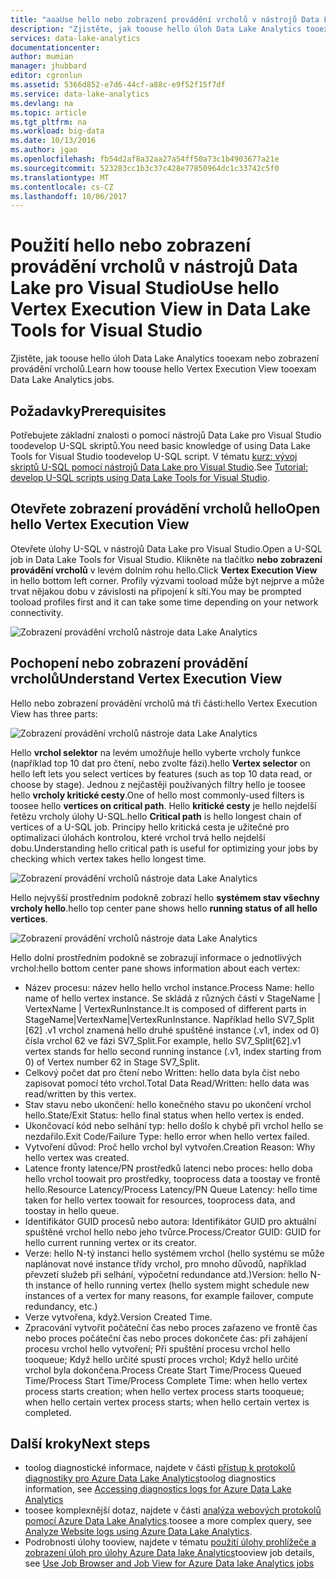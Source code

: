 ```yaml
---
title: "aaaUse hello nebo zobrazení provádění vrcholů v nástrojů Data Lake pro Visual Studio | Microsoft Docs"
description: "Zjistěte, jak toouse hello úloh Data Lake Analytics tooexam nebo zobrazení provádění vrcholů."
services: data-lake-analytics
documentationcenter: 
author: mumian
manager: jhubbard
editor: cgronlun
ms.assetid: 5366d852-e7d6-44cf-a88c-e9f52f15f7df
ms.service: data-lake-analytics
ms.devlang: na
ms.topic: article
ms.tgt_pltfrm: na
ms.workload: big-data
ms.date: 10/13/2016
ms.author: jgao
ms.openlocfilehash: fb54d2af8a32aa27a54ff50a73c1b4903677a21e
ms.sourcegitcommit: 523283cc1b3c37c428e77850964dc1c33742c5f0
ms.translationtype: MT
ms.contentlocale: cs-CZ
ms.lasthandoff: 10/06/2017
---
```

# <a name="use-hello-vertex-execution-view-in-data-lake-tools-for-visual-studio"></a><span data-ttu-id="71df1-103">Použití hello nebo zobrazení provádění vrcholů v nástrojů Data Lake pro Visual Studio</span><span class="sxs-lookup"><span data-stu-id="71df1-103">Use hello Vertex Execution View in Data Lake Tools for Visual Studio</span></span>
<span data-ttu-id="71df1-104">Zjistěte, jak toouse hello úloh Data Lake Analytics tooexam nebo zobrazení provádění vrcholů.</span><span class="sxs-lookup"><span data-stu-id="71df1-104">Learn how toouse hello Vertex Execution View tooexam Data Lake Analytics jobs.</span></span>

## <a name="prerequisites"></a><span data-ttu-id="71df1-105">Požadavky</span><span class="sxs-lookup"><span data-stu-id="71df1-105">Prerequisites</span></span>

<span data-ttu-id="71df1-106">Potřebujete základní znalosti o pomocí nástrojů Data Lake pro Visual Studio toodevelop U-SQL skriptů.</span><span class="sxs-lookup"><span data-stu-id="71df1-106">You need basic knowledge of using Data Lake Tools for Visual Studio toodevelop U-SQL script.</span></span>  <span data-ttu-id="71df1-107">V tématu [kurz: vývoj skriptů U-SQL pomocí nástrojů Data Lake pro Visual Studio](data-lake-analytics-data-lake-tools-get-started.md).</span><span class="sxs-lookup"><span data-stu-id="71df1-107">See [Tutorial: develop U-SQL scripts using Data Lake Tools for Visual Studio](data-lake-analytics-data-lake-tools-get-started.md).</span></span>

## <a name="open-hello-vertex-execution-view"></a><span data-ttu-id="71df1-108">Otevřete zobrazení provádění vrcholů hello</span><span class="sxs-lookup"><span data-stu-id="71df1-108">Open hello Vertex Execution View</span></span>
<span data-ttu-id="71df1-109">Otevřete úlohy U-SQL v nástrojů Data Lake pro Visual Studio.</span><span class="sxs-lookup"><span data-stu-id="71df1-109">Open a U-SQL job in Data Lake Tools for Visual Studio.</span></span> <span data-ttu-id="71df1-110">Klikněte na tlačítko **nebo zobrazení provádění vrcholů** v levém dolním rohu hello.</span><span class="sxs-lookup"><span data-stu-id="71df1-110">Click **Vertex Execution View** in hello bottom left corner.</span></span> <span data-ttu-id="71df1-111">Profily výzvami tooload může být nejprve a může trvat nějakou dobu v závislosti na připojení k síti.</span><span class="sxs-lookup"><span data-stu-id="71df1-111">You may be prompted tooload profiles first and it can take some time depending on your network connectivity.</span></span>

![Zobrazení provádění vrcholů nástroje data Lake Analytics](./media/data-lake-analytics-data-lake-tools-use-vertex-execution-view/data-lake-tools-open-vertex-execution-view.png)

## <a name="understand-vertex-execution-view"></a><span data-ttu-id="71df1-113">Pochopení nebo zobrazení provádění vrcholů</span><span class="sxs-lookup"><span data-stu-id="71df1-113">Understand Vertex Execution View</span></span>
<span data-ttu-id="71df1-114">Hello nebo zobrazení provádění vrcholů má tři části:</span><span class="sxs-lookup"><span data-stu-id="71df1-114">hello Vertex Execution View has three parts:</span></span>

![Zobrazení provádění vrcholů nástroje data Lake Analytics](./media/data-lake-analytics-data-lake-tools-use-vertex-execution-view/data-lake-tools-vertex-execution-view.png)

<span data-ttu-id="71df1-116">Hello **vrchol selektor** na levém umožňuje hello vyberte vrcholy funkce (například top 10 dat pro čtení, nebo zvolte fázi).</span><span class="sxs-lookup"><span data-stu-id="71df1-116">hello **Vertex selector** on hello left lets you select vertices by features (such as top 10 data read, or choose by stage).</span></span> <span data-ttu-id="71df1-117">Jednou z nejčastěji používaných filtry hello je toosee hello **vrcholy kritické cesty**.</span><span class="sxs-lookup"><span data-stu-id="71df1-117">One of hello most commonly-used filters is toosee hello **vertices on critical path**.</span></span> <span data-ttu-id="71df1-118">Hello **kritické cesty** je hello nejdelší řetězu vrcholy úlohy U-SQL.</span><span class="sxs-lookup"><span data-stu-id="71df1-118">hello **Critical path** is hello longest chain of vertices of a U-SQL job.</span></span> <span data-ttu-id="71df1-119">Principy hello kritická cesta je užitečné pro optimalizaci úlohách kontrolou, které vrchol trvá hello nejdelší dobu.</span><span class="sxs-lookup"><span data-stu-id="71df1-119">Understanding hello critical path is useful for optimizing your jobs by checking which vertex takes hello longest time.</span></span>
  
![Zobrazení provádění vrcholů nástroje data Lake Analytics](./media/data-lake-analytics-data-lake-tools-use-vertex-execution-view/data-lake-tools-vertex-execution-view-pane2.png)

<span data-ttu-id="71df1-121">Hello nejvyšší prostředním podokně zobrazí hello **systémem stav všechny vrcholy hello**.</span><span class="sxs-lookup"><span data-stu-id="71df1-121">hello top center pane shows hello **running status of all hello vertices**.</span></span>
  
![Zobrazení provádění vrcholů nástroje data Lake Analytics](./media/data-lake-analytics-data-lake-tools-use-vertex-execution-view/data-lake-tools-vertex-execution-view-pane3.png)

<span data-ttu-id="71df1-123">Hello dolní prostředním podokně se zobrazují informace o jednotlivých vrchol:</span><span class="sxs-lookup"><span data-stu-id="71df1-123">hello bottom center pane shows information about each vertex:</span></span>
* <span data-ttu-id="71df1-124">Název procesu: název hello hello vrchol instance.</span><span class="sxs-lookup"><span data-stu-id="71df1-124">Process Name: hello name of hello vertex instance.</span></span> <span data-ttu-id="71df1-125">Se skládá z různých částí v StageName | VertexName | VertexRunInstance.</span><span class="sxs-lookup"><span data-stu-id="71df1-125">It is composed of different parts in StageName|VertexName|VertexRunInstance.</span></span> <span data-ttu-id="71df1-126">Například hello SV7_Split [62] .v1 vrchol znamená hello druhé spuštěné instance (.v1, index od 0) čísla vrchol 62 ve fázi SV7_Split.</span><span class="sxs-lookup"><span data-stu-id="71df1-126">For example, hello SV7_Split[62].v1 vertex stands for hello second running instance (.v1, index starting from 0) of Vertex number 62 in Stage SV7_Split.</span></span>
* <span data-ttu-id="71df1-127">Celkový počet dat pro čtení nebo Written: hello data byla číst nebo zapisovat pomocí této vrchol.</span><span class="sxs-lookup"><span data-stu-id="71df1-127">Total Data Read/Written: hello data was read/written by this vertex.</span></span>
* <span data-ttu-id="71df1-128">Stav stavu nebo ukončení: hello konečného stavu po ukončení vrchol hello.</span><span class="sxs-lookup"><span data-stu-id="71df1-128">State/Exit Status: hello final status when hello vertex is ended.</span></span>
* <span data-ttu-id="71df1-129">Ukončovací kód nebo selhání typ: hello došlo k chybě při vrchol hello se nezdařilo.</span><span class="sxs-lookup"><span data-stu-id="71df1-129">Exit Code/Failure Type: hello error when hello vertex failed.</span></span>
* <span data-ttu-id="71df1-130">Vytvoření důvod: Proč hello vrchol byl vytvořen.</span><span class="sxs-lookup"><span data-stu-id="71df1-130">Creation Reason: Why hello vertex was created.</span></span>
* <span data-ttu-id="71df1-131">Latence fronty latence/PN prostředků latenci nebo proces: hello doba hello vrchol toowait pro prostředky, tooprocess data a toostay ve frontě hello.</span><span class="sxs-lookup"><span data-stu-id="71df1-131">Resource Latency/Process Latency/PN Queue Latency: hello time taken for hello vertex toowait for resources, tooprocess data, and toostay in hello queue.</span></span>
* <span data-ttu-id="71df1-132">Identifikátor GUID procesů nebo autora: Identifikátor GUID pro aktuální spuštěné vrchol hello nebo jeho tvůrce.</span><span class="sxs-lookup"><span data-stu-id="71df1-132">Process/Creator GUID: GUID for hello current running vertex or its creator.</span></span>
* <span data-ttu-id="71df1-133">Verze: hello N-tý instanci hello systémem vrchol (hello systému se může naplánovat nové instance třídy vrchol, pro mnoho důvodů, například převzetí služeb při selhání, výpočetní redundance atd.)</span><span class="sxs-lookup"><span data-stu-id="71df1-133">Version: hello N-th instance of hello running vertex (hello system might schedule new instances of a vertex for many reasons, for example failover, compute redundancy, etc.)</span></span>
* <span data-ttu-id="71df1-134">Verze vytvořena, když.</span><span class="sxs-lookup"><span data-stu-id="71df1-134">Version Created Time.</span></span>
* <span data-ttu-id="71df1-135">Zpracování vytvořit počáteční čas nebo proces zařazeno ve frontě čas nebo proces počáteční čas nebo proces dokončete čas: při zahájení procesu vrchol hello vytvoření; Při spuštění procesu vrchol hello tooqueue; Když hello určité spustí proces vrchol; Když hello určité vrchol byla dokončena.</span><span class="sxs-lookup"><span data-stu-id="71df1-135">Process Create Start Time/Process Queued Time/Process Start Time/Process Complete Time: when hello vertex process starts creation; when hello vertex process starts tooqueue; when hello certain vertex process starts; when hello certain vertex is completed.</span></span>

## <a name="next-steps"></a><span data-ttu-id="71df1-136">Další kroky</span><span class="sxs-lookup"><span data-stu-id="71df1-136">Next steps</span></span>
* <span data-ttu-id="71df1-137">toolog diagnostické informace, najdete v části [přístup k protokolů diagnostiky pro Azure Data Lake Analytics](data-lake-analytics-diagnostic-logs.md)</span><span class="sxs-lookup"><span data-stu-id="71df1-137">toolog diagnostics information, see [Accessing diagnostics logs for Azure Data Lake Analytics](data-lake-analytics-diagnostic-logs.md)</span></span>
* <span data-ttu-id="71df1-138">toosee komplexnější dotaz, najdete v části [analýza webových protokolů pomocí Azure Data Lake Analytics](data-lake-analytics-analyze-weblogs.md).</span><span class="sxs-lookup"><span data-stu-id="71df1-138">toosee a more complex query, see [Analyze Website logs using Azure Data Lake Analytics](data-lake-analytics-analyze-weblogs.md).</span></span>
* <span data-ttu-id="71df1-139">Podrobnosti úlohy tooview, najdete v tématu [použití úlohy prohlížeče a zobrazení úloh pro úlohy Azure Data lake Analytics](data-lake-analytics-data-lake-tools-view-jobs.md)</span><span class="sxs-lookup"><span data-stu-id="71df1-139">tooview job details, see [Use Job Browser and Job View for Azure Data lake Analytics jobs](data-lake-analytics-data-lake-tools-view-jobs.md)</span></span>
